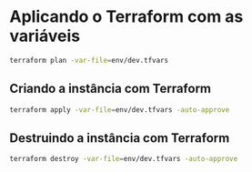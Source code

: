 # Aplicando o Terraform com as variáveis

```bash
terraform plan -var-file=env/dev.tfvars
```

## Criando a instância com Terraform

```bash
terraform apply -var-file=env/dev.tfvars -auto-approve
```

## Destruindo a instância com Terraform

```bash
terraform destroy -var-file=env/dev.tfvars -auto-approve
```

